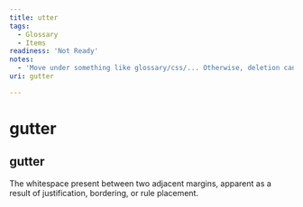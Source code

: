 ```yaml
---
title: utter
tags:
  - Glossary
  - Items
readiness: 'Not Ready'
notes:
  - 'Move under something like glossary/css/... Otherwise, deletion candidate, and move this definition in context of something else, such as a layout section under concepts or tuts.'
uri: gutter

---
```

# gutter

## gutter

The whitespace present between two adjacent margins, apparent as a result of justification, bordering, or rule placement.

